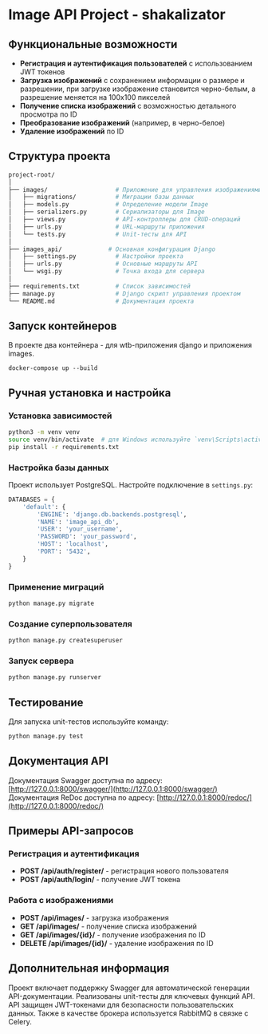 
# Image API Project - shakalizator

## Функциональные возможности
- **Регистрация и аутентификация пользователей** с использованием JWT токенов
- **Загрузка изображений** с сохранением информации о размере и разрешении, при загрузке изображение становится черно-белым, а разрешение меняется на 100х100 пикселей
- **Получение списка изображений** с возможностью детального просмотра по ID
- **Преобразование изображений** (например, в черно-белое)
- **Удаление изображений** по ID

## Структура проекта

```bash
project-root/
│
├── images/                   # Приложение для управления изображениями
│   ├── migrations/           # Миграции базы данных
│   ├── models.py             # Определение модели Image
│   ├── serializers.py        # Сериализаторы для Image
│   ├── views.py              # API-контроллеры для CRUD-операций
│   ├── urls.py               # URL-маршруты приложения
│   └── tests.py              # Unit-тесты для API
│
├── images_api/             # Основная конфигурация Django
│   ├── settings.py           # Настройки проекта
│   ├── urls.py               # Основные маршруты API
│   └── wsgi.py               # Точка входа для сервера
│
├── requirements.txt          # Список зависимостей
├── manage.py                 # Django скрипт управления проектом
└── README.md                 # Документация проекта
```
## Запуск контейнеров
В проекте два контейнера - для wtb-приложения django и приложения images.
```
docker-compose up --build
```
## Ручная установка и настройка

### Установка зависимостей
```bash
python3 -m venv venv
source venv/bin/activate  # для Windows используйте `venv\Scripts\activate`
pip install -r requirements.txt
```

### Настройка базы данных
Проект использует PostgreSQL. Настройте подключение в `settings.py`:
```python
DATABASES = {
    'default': {
        'ENGINE': 'django.db.backends.postgresql',
        'NAME': 'image_api_db',
        'USER': 'your_username',
        'PASSWORD': 'your_password',
        'HOST': 'localhost',
        'PORT': '5432',
    }
}
```

### Применение миграций
```bash
python manage.py migrate
```

### Создание суперпользователя
```bash
python manage.py createsuperuser
```

### Запуск сервера
```bash
python manage.py runserver
```

## Тестирование

Для запуска unit-тестов используйте команду:
```bash
python manage.py test
```

## Документация API
Документация Swagger доступна по адресу: [http://127.0.0.1:8000/swagger/](http://127.0.0.1:8000/swagger/)  
Документация ReDoc доступна по адресу: [http://127.0.0.1:8000/redoc/](http://127.0.0.1:8000/redoc/)

## Примеры API-запросов

### Регистрация и аутентификация
- **POST /api/auth/register/** - регистрация нового пользователя
- **POST /api/auth/login/** - получение JWT токена

### Работа с изображениями
- **POST /api/images/** - загрузка изображения
- **GET /api/images/** - получение списка изображений
- **GET /api/images/{id}/** - получение изображения по ID
- **DELETE /api/images/{id}/** - удаление изображения по ID

## Дополнительная информация
Проект включает поддержку Swagger для автоматической генерации API-документации. Реализованы unit-тесты для ключевых функций API. API защищен JWT-токенами для безопасности пользовательских данных. Также в качестве брокера используется RabbitMQ в связке с Celery.
